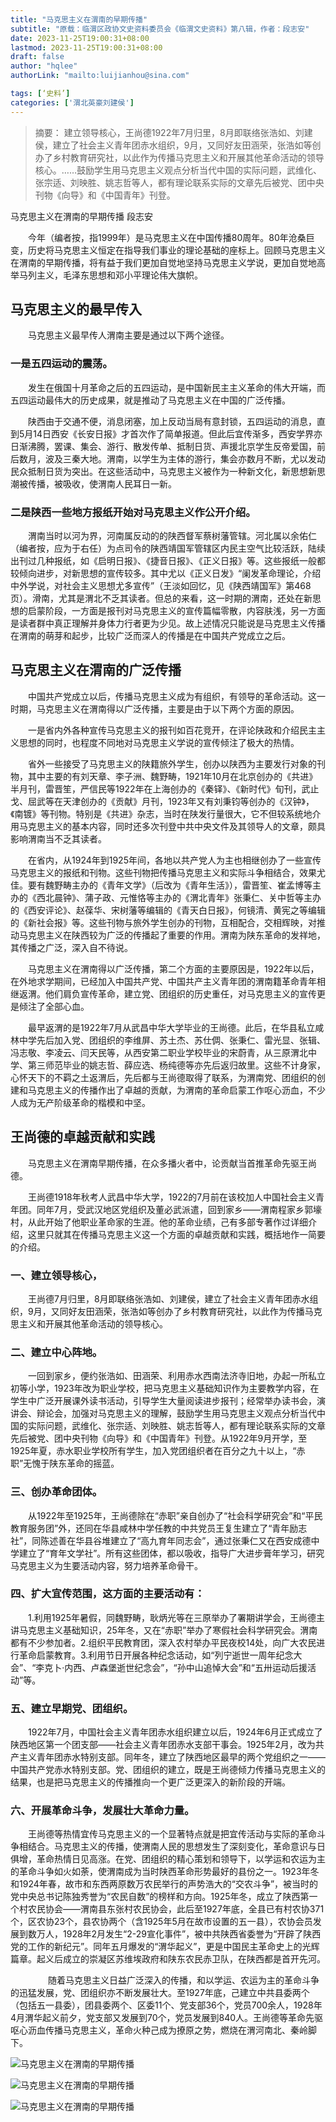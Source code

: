```yaml
---
title: "马克思主义在渭南的早期传播"
subtitle: "原载：临渭区政协文史资料委员会《临渭文史资料》第八辑，作者：段志安"
date: 2023-11-25T19:00:31+08:00
lastmod: 2023-11-25T19:00:31+08:00
draft: false
author: "hqlee"
authorLink: "mailto:luijianhou@sina.com"

tags: [‘史料’]
categories: ['渭北英豪刘建侯']
---
```



> 摘要： 建立领导核心，王尚德1922年7月归里，8月即联络张浩如、刘建侯，建立了社会主义青年团赤水组织，9月，又同好友田涵荣，张浩如等创办了乡村教育研究社，以此作为传播马克思主义和开展其他革命活动的领导核心。……鼓励学生用马克思主义观点分析当代中国的实际问题，武维化、张宗适、刘映胜、姚志哲等人，都有理论联系实际的文章先后被党、团中央刊物《向导》和《中国青年》刊登。

马克思主义在渭南的早期传播    段志安


　　今年（编者按，指1999年）是马克思主义在中国传播80周年。80年沧桑巨变，历史将马克思主义恒定在指导我们事业的理论基础的座标上。回顾马克思主义在渭南的早期传播，将有益于我们更加自觉地坚持马克思主义学说，更加自觉地高举马列主义，毛泽东思想和邓小平理论伟大旗帜。


## 马克思主义的最早传入


　　马克思主义最早传人渭南主要是通过以下两个途径。


### 一是五四运动的震荡。


　　发生在俄国十月革命之后的五四运动，是中国新民主主义革命的伟大开端，而五四运动最伟大的历史成果，就是推动了马克思主义在中国的广泛传播。


　　陕西由于交通不便，消息闭塞，加上反动当局有意封锁，五四运动的消息，直到5月14日西安《长安日报》才首次作了简单报道。但此后宜传渐多，西安学界亦日渐沸腾，罢课、集会、游行、散发传单、抵制日货、声援北京学生反帝爱国，前后数月，波及三秦大地。渭南，以学生为主体的游行，集会亦数月不断，尤以发动民众抵制日货为突出。在这些活动中，马克思主义被作为一种新文化，新思想新思潮被传播，被吸收，使渭南人民耳日一新。


### 二是陕西一些地方报纸开始对马克思主义作公开介绍。


　　渭南当时以河为界，河南属反动的的陕西督军蔡树藩管辖。河北属以余佑仁（编者按，应为于右任）为点司令的陕西靖国军管辖区内民主空气比较活跃，陆续出刊过几种报纸，如《启明日报》、《捷音日报》、《正义日报》等。这些报纸一般都较倾向进步，对新思想的宣传较多。其中尤以《正义日发》“阑发革命理论，介绍中外学说，对社会主义思想尤多宣传”（王淡如回忆，见《陕西靖国军》第468页）。滑南，尤其是渭北不乏其读者。但总的来看，这一时期的渭南，还处在新思想的启蒙阶段，一方面是报刊对马克思主义的宣传篇幅零散，内容肤浅，另一方面是读者群中真正理解并身体力行者更为少见。故上述情况只能说是马克思主义传播在渭南的萌芽和起步，比较广泛而深人的传播是在中国共产党成立之后。


## 马克思主义在渭南的广泛传播


　　中国共产党成立以后，传播马克思主义成为有组织，有领导的革命活动。这一时期，马克思主义在渭南得以广泛传播，主要是由于以下两个方面的原因。


　　一是省内外各种宣传马克思主义的报刊如百花竞开，在评论陕政和介绍民主主义思想的同时，也程度不同地对马克思主义学说的宣传倾注了极大的热情。


　　省外一些接受了马克思主义的陕籍旅外学生，创办以陕西为主要发行对象的刊物，其中主要的有刘天章、李子洲、魏野畴，1921年10月在北京创办的《共进》半月刊，雷晋笙，严信民等1922年在上海创办的《秦铎》、《新时代》旬刊，武止戈、屈武等在天津创办的《贡献》月刊，1923年又有刘秉钧等创办的《汉钟》，《南镀》等刊物。特别是《共进》杂志，当时在陕发行量很大，它不但较系统地介用马克思主义的基本内容，同时还多次刊登中共中央文件及其领导人的文章，颇具影响渭南当不乏其读者。


　　在省内，从1924年到1925年间，各地以共产党人为主也相继创办了一些宣传马克思主义的报纸和刊物。这些刊物把传播马克思主义和实际斗争相结合，效果尤佳。要有魏野畴主办的《青年文学》（后改为《青年生活》），雷晋笙、崔孟博等主办的《西北晨钟》、蒲子政、元惟恪等主办的《渭北青年》张秉仁、关中哲等主办的《西安评论》、赵葆华、宋树藩等编辑的《青天白日报》，何镜清、黄宪之等编辑的《新社会报》等。这些刊物与旅外学生创办的刊物，互相配合，交相辉映，对推动马克思主义在陕西较为广泛的传播起了重要的作用。渭南为陕东革命的发祥地，其传播之广泛，深入自不待说。


　　马克思主义在渭南得以广泛传播，第二个方面的主要原因是，1922年以后，在外地求学期间，已经加入中国共产党、中国共产主义青年团的渭南籍革命青年相继返渭。他们肩负宣传革命，建立党、团组织的历史重任，对马克思主义的宣传更是倾注了全部心血。


　　最早返渭的是1922年7月从武昌中华大学毕业的王尚德。此后，在华县私立咸林中学先后加入党、团组织的李维屏、苏土杰、苏仕倜、张秉仁、雷光显、张辑、冯志敬、李凌云、闫天民等，从西安第二职业学校毕业的宋蔚青，从三原渭北中学、第三师范毕业的姚志哲、薛应选、杨纯德等亦先后返归故里。这些不计身家，心怀天下的不羁之土返渭后，先后都与王尚德取得了联系，为渭南党、团组织的创建和马克思主义的传播作出了卓越的贡献，为渭南的革命启蒙工作呕心沥血，不少人成为无产阶级革命的楷模和中坚。

## 王尚德的卓越贡献和实践


　　马克思主义在渭南早期传播，在众多播火者中，论贡献当首推革命先驱王尚德。


　　王尚德1918年秋考人武昌中华大学，1922的7月前在该校加人中国社会主义青年团。同年7月，受武汉地区党组织及董必武派遣，回到家乡——渭南程家乡郭壕村，从此开始了他职业革命家的生涯。他的革命业绩，己有多部专著作过详细介绍，这里只就其在传播马克思主义这一个方面的卓越贡献和实践，概括地作一简要的介绍。


### 一、建立领导核心，
　　王尚德7月归里，8月即联络张浩如、刘建侯，建立了社会主义青年团赤水组织，9月，又同好友田涵荣，张浩如等创办了乡村教育研究社，以此作为传播马克思主义和开展其他革命活动的领导核心。


### 二、建立中心阵地。
　　一回到家乡，便约张浩如、田涵荣、利用赤水西南法济寺旧地，办起一所私立初等小学，1923年改为职业学校，把马克思主义基础知识作为主要教学内容，在学生中广泛开展课外读书活动，引导学生大量阅读进步报刊；经常举办读书会，演讲会、辩论会，加强对马克思主义的理解，鼓励学生用马克思主义观点分析当代中国的实际问题，武维化、张宗适、刘映胜、姚志哲等人，都有理论联系实际的文章先后被党、团中央刊物《向导》和《中国青年》刊登。从1922年9月开学，至1925年夏，赤水职业学校所有学生，加入党团组织者在百分之九十以上，“赤职”无愧于陕东革命的摇蓝。


### 三、创办革命团体。
　　从1922年至1925年，王尚德除在“赤职”亲自创办了“社会科学研究会”和“平民教育服务团”外，还同在华县咸林中学任教的中共党员王复生建立了“青年励志社”，同陈述善在华县谷堆建立了“高九育年同志会”，通过张秉仁又在西安成德中学建立了“育年文学社”。所有这些团体，都以吸收，指导广大进步膏年学习，研究马克思主义为生要活动内容，努力培养革命骨干。


### 四、扩大宜传范围，这方面的主要活动有：
　　1.利用1925年暑假，同魏野畴，耿炳光等在三原举办了署期讲学会，王尚德主讲马克思主义基础知识，25年冬，又在“赤职”举办了寒假社会科学研究会。渭南都有不少参加者。2.组织平民教育团，深入农村举办平民夜校14处，向广大农民进行革命启蒙教育。3.利用节日开展各种纪念话动，如“列宁逝世一周年纪念大会”、“李克卜·内西、卢森堡逝世纪念会”，“孙中山追悼大会”和“五卅运动后援活动”等。


### 五、建立早期党、团组织。
　　1922年7月，中国社会主义青年团赤水组织建立以后，1924年6月正式成立了陕西地区第一个团支部——社会主义青年团赤水支部干事会。1925年2月，改为共产主义青年团赤水特别支部。同年冬，建立了陕西地区最早的两个党组织之一——中国共产党赤水特别支部。党、团组织的建立，既是王尚德倾力传播马克思主义的结果，也是把马克思主义的传播推向一个更广泛更深入的新阶段的开端。

### 六、开展革命斗争，发展壮大革命力量。
　　王尚德等热情宜传马克思主义的一个显著特点就是把宜传活动与实际的革命斗争相结合。马克思主义的传播，使渭南人民的思想发生了深刻变化，革命意识与日俱增，革命热情日见高涨。在党、团组织的精心策划和领导下，以学运和农运为主的革命斗争如火如荼，使渭南成为当时陕西革命形势最好的县份之一。1923年冬和1924年春，故市和东西两原数万农民举行的声势浩大的“交农斗争”，被当时的党中央总书记陈独秀誉为“农民自数”的榜样和方向。1925年冬，成立了陕西第一个村农民协会——渭南县东张村农民协会，此后至1927年底，全县已有村农协371个，区农协23个，县农协两个（含1925年5月在故市设置的五一县），农协会员发展到数万人，1928年2月发生“2-29宣化事件”，被中共陕西省委誉为“开辟了陕西党的工作的新纪元”。同年五月爆发的“渭华起义”，更是中国民主革命史上的光辉篇章。起义后成立的崇凝区苏维埃政府和陕东农民赤卫队，在陕西都是首开先河。

　　
　　随着马克思主义日益广泛深入的传播，和以学运、农运为主的革命斗争的迅猛发展，党、团组织亦不断发展壮大。至1927年底，己建立中共县委两个（包括五一县委），团县委两个、区委11个、党支部36个，党员700余人，1928年4月渭华起义前夕，党支部又发展到70个，党员发展到840人。王尚德等革命先驱呕心沥血传播马克思主义，革命火种己成为撩原之势，燃烧在渭河南北、秦岭脚下。

![马克思主义在渭南的早期传播](/images/ljh/ljh036-1.jpg "临渭区政协文史资料委员会《临渭文资料》第八辑")

![马克思主义在渭南的早期传播](/images/ljh/ljh036-2.jpg "临渭区政协文史资料委员会《临渭文资料》第八辑")

![马克思主义在渭南的早期传播](/images/ljh/ljh036-3.jpg "临渭区政协文史资料委员会《临渭文资料》第八辑")